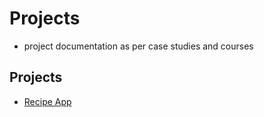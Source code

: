 # Projects
- project documentation as per case studies and courses

## Projects
- [Recipe App](/wiki/projects/recipe-app/readme.md)